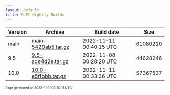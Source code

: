 ```yaml
---
layout: default
title: GLPI Nightly Builds
---
```


Version|Archive|Build date|Size
---|---|---|---
main|[main-5420ab5.tar.gz](main-5420ab5.tar.gz)|2022-11-11 00:40:15 UTC|61080210
9.5|[9.5-ade4d2e.tar.gz](9.5-ade4d2e.tar.gz)|2022-11-08 00:28:20 UTC|44628246
10.0|[10.0-e5ffbbb.tar.gz](10.0-e5ffbbb.tar.gz)|2022-11-11 00:33:36 UTC|57367537

<font size="1">Page generated on 2022-11-11 00:40:15 UTC</font>

